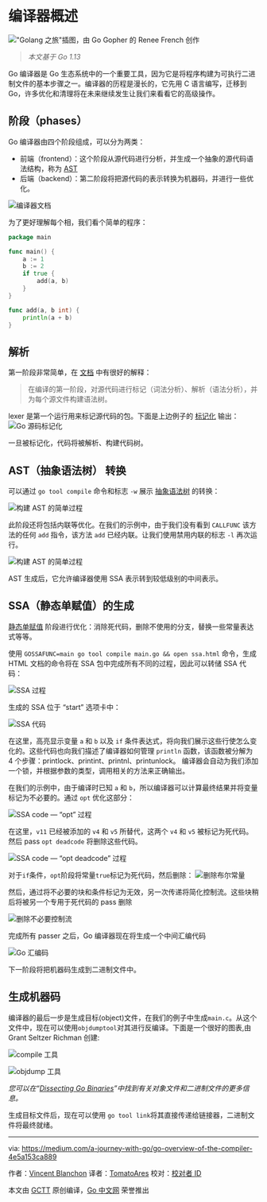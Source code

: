 # 编译器概述

!["Golang 之旅"插图，由 Go Gopher 的 Renee French 创作](https://raw.githubusercontent.com/studygolang/gctt-images2/master/go-overview-of-compile/go-compiler.png)

> *本文基于 Go 1.13*

Go 编译器是 Go 生态系统中的一个重要工具，因为它是将程序构建为可执行二进制文件的基本步骤之一。编译器的历程是漫长的，它先用 C 语言编写，迁移到 Go，许多优化和清理将在未来继续发生让我们来看看它的高级操作。

## 阶段（phases）

Go 编译器由四个阶段组成，可以分为两类：

* 前端（frontend）：这个阶段从源代码进行分析，并生成一个抽象的源代码语法结构，称为 [AST](https://en.wikipedia.org/wiki/Abstract_syntax_tree)
* 后端（backend）：第二阶段将把源代码的表示转换为机器码，并进行一些优化。

![[编译器文档](https://github.com/golang/go/blob/release-branch.go1.13/src/cmd/compile/README.md)](https://raw.githubusercontent.com/studygolang/gctt-images2/master/go-overview-of-compile/layer.png)

为了更好理解每个相，我们看个简单的程序：

```go
package main

func main() {
    a := 1
    b := 2
    if true {
        add(a, b)
    }
}

func add(a, b int) {
    println(a + b)
}
```

## 解析

第一阶段非常简单，在 [文档](https://github.com/golang/go/blob/release-branch.go1.13/src/cmd/compile/README.md) 中有很好的解释：
> 在编译的第一阶段，对源代码进行标记（词法分析）、解析（语法分析），并为每个源文件构建语法树。

lexer 是第一个运行用来标记源代码的包。下面是上边例子的 [标记化](https://gist.github.com/blanchonvincent/1f1cb850a436ffbb81df14eb586f52df) 输出：
![Go 源码标记化](https://raw.githubusercontent.com/studygolang/gctt-images2/master/go-overview-of-compile/Go%20source%20code%20tokenized.png)

一旦被标记化，代码将被解析、构建代码树。

## AST（抽象语法树） 转换

可以通过 `go tool compile` 命令和标志 `-w` 展示 [抽象语法树](https://en.wikipedia.org/wiki/Abstract_syntax_tree) 的转换：

![构建 AST 的简单过程](https://raw.githubusercontent.com/studygolang/gctt-images2/master/go-overview-of-compile/sample%20of%20the%20generated%20AST.png)

此阶段还将包括内联等优化。在我们的示例中，由于我们没有看到 `CALLFUNC` 该方法的任何 `add` 指令，该方法 `add` 已经内联。让我们使用禁用内联的标志 `-l` 再次运行。

![构建 AST 的简单过程](https://raw.githubusercontent.com/studygolang/gctt-images2/master/go-overview-of-compile/sample%20of%20the%20generated%20AST%202.png)

AST 生成后，它允许编译器使用 SSA 表示转到较低级别的中间表示。

## SSA（静态单赋值）的生成

[静态单赋值](https://en.wikipedia.org/wiki/Static_single_assignment_form) 阶段进行优化：消除死代码，删除不使用的分支，替换一些常量表达式等等。

<!-- TODO 翻译有些别扭，先将pass翻译为过程 -->
使用 `GOSSAFUNC=main go tool compile main.go && open ssa.html` 命令，生成 HTML 文档的命令将在 SSA 包中完成所有不同的过程，因此可以转储 SSA 代码：

![SSA 过程](https://raw.githubusercontent.com/studygolang/gctt-images2/master/go-overview-of-compile/SSA%20code.png)

生成的 SSA 位于 “start” 选项卡中：

![SSA 代码](https://raw.githubusercontent.com/studygolang/gctt-images2/master/go-overview-of-compile/SSA%20code.png)

在这里，高亮显示变量 `a` 和 `b` 以及 `if` 条件表达式，将向我们展示这些行使怎么变化的。这些代码也向我们描述了编译器如何管理 `println` 函数，该函数被分解为 4 个步骤：printlock、printint、printnl、printunlock。
编译器会自动为我们添加一个锁，并根据参数的类型，调用相关的方法来正确输出。

在我们的示例中，由于编译时已知 `a` 和 `b`，所以编译器可以计算最终结果并将变量标记为不必要的。通过 `opt` 优化这部分：
<!-- TODO -->
![SSA code — “opt” 过程](https://raw.githubusercontent.com/studygolang/gctt-images2/master/go-overview-of-compile/SSA%20code%20%E2%80%94%20%E2%80%9Copt%E2%80%9D%20pass.png)

在这里，`v11` 已经被添加的 `v4` 和 `v5` 所替代，这两个 `v4` 和 `v5` 被标记为死代码。然后 pass `opt deadcode` 将删除这些代码。

![SSA code — “opt deadcode” 过程](https://raw.githubusercontent.com/studygolang/gctt-images2/master/go-overview-of-compile/SSA%20code%20%E2%80%94%20%E2%80%9Copt%20deadcode%E2%80%9D%20pass.png)

对于`if`条件，`opt`阶段将常量`true`标记为死代码，然后删除：
![删除布尔常量](https://raw.githubusercontent.com/studygolang/gctt-images2/master/go-overview-of-compile/constant%20boolean%20is%20removed.png)

<!-- TODO -->
然后，通过将不必要的块和条件标记为无效，另一次传递将简化控制流。这些块稍后将被另一个专用于死代码的 pass 删除

![删除不必要控制流](https://raw.githubusercontent.com/studygolang/gctt-images2/master/go-overview-of-compile/unnecessary%20control%20flow%20is%20removed.png)

完成所有 passer 之后，Go 编译器现在将生成一个中间汇编代码

![Go 汇编码](https://raw.githubusercontent.com/studygolang/gctt-images2/master/go-overview-of-compile/Go%20asm%20code.png)

下一阶段将把机器码生成到二进制文件中。

## 生成机器码

编译器的最后一步是生成目标(object)文件，在我们的例子中生成`main.c`。从这个文件中，现在可以使用`objdumptool`对其进行反编译。下面是一个很好的图表,由 Grant Seltzer Richman 创建:

![compile 工具](https://raw.githubusercontent.com/studygolang/gctt-images2/master/go-overview-of-compile/go%20tool%20compile.png)

![objdump 工具](https://raw.githubusercontent.com/studygolang/gctt-images2/master/go-overview-of-compile/go%20tool%20objdump.png)

*您可以在“[Dissecting Go Binaries](https://www.grant.pizza/dissecting-go-binaries/)”中找到有关对象文件和二进制文件的更多信息。*

生成目标文件后，现在可以使用 `go tool link`将其直接传递给链接器，二进制文件将最终就绪。

---

via: <https://medium.com/a-journey-with-go/go-overview-of-the-compiler-4e5a153ca889>

作者：[Vincent Blanchon](https://medium.com/@blanchon.vincent)
译者：[TomatoAres](https://github.com/TomatoAres)
校对：[校对者 ID](https://github.com/校对者ID)

本文由 [GCTT](https://github.com/studygolang/GCTT) 原创编译，[Go 中文网](https://studygolang.com/) 荣誉推出

